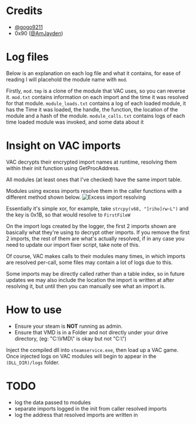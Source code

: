 # **Credits**
* [@gogo9211](https://github.com/gogo9211)
* 0x90 ([@AmJayden](https://github.com/AmJayden))

# **Log files**
Below is an explanation on each log file and what it contains, for ease of reading I will placehold the module name with `mod`.

Firstly, `mod.tmp` is a clone of the module that VAC uses, so you can reverse it.
`mod.txt` contains information on each import and the time it was resolved for that module.
`module_loads.txt` contains a log of each loaded module, it has the Time it was loaded, the handle, the function, the location of the module and a hash of the module.
`module_calls.txt` contains logs of each time loaded module was invoked, and some data about it

# **Insight on VAC imports**
VAC decrypts their encrypted import names at runtime, resolving them within their init function using GetProcAddress.

All modules (at least ones that I've checked) have the same import table.

Modules using excess imports resolve them in the caller functions with a different method shown below.
![Excess import resolving](https://cdn.discordapp.com/attachments/855283499980423179/893576200813944902/unknown.png)

Essentially it's  simple xor, for example, take `strcpy(v68, "]riho]rw~L")` and the key is 0x1B, so that would resolve to `FirstFileW`

On the import logs created by the logger, the first 2 imports shown are basically what they're using to decrypt other imports.
If you remove the first 2 imports, the rest of them are what's actually resolved, if in any case you need to update our import fixer script, take note of this.

Of course, VAC makes calls to their modules many times, in which imports are resolved per-call, some files may contain a lot of logs due to this.

Some imports may be directly called rather than a table index, so in future updates we may also include the location the import is written at after resolving it, but until then you can manually see what an import is.

# **How to use**
* Ensure your steam is **NOT** running as admin.
* Ensure that VMD is in a Folder and not directly under your drive directory, (eg: "C:\VMD\\" is okay but not "C:\\")

Inject the compiled dll into `steamservice.exe`, then load up a VAC game.
Once injected logs on VAC modules will begin to appear in the `(DLL_DIR)/logs` folder.

# **TODO**
* log the data passed to modules
* separate imports logged in the init from caller resolved imports
* log the address that resolved imports are written in
